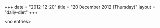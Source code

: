 +++
date = "2012-12-20"
title = "20 December 2012 (Thursday)"
layout = "daily-diet"
+++

<p>&lt;no entries&gt;</p>